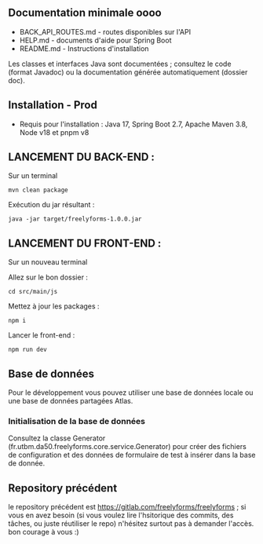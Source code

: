 ## Documentation minimale oooo

- BACK_API_ROUTES.md - routes disponibles sur l'API
- HELP.md - documents d'aide pour Spring Boot
- README.md - Instructions d'installation

Les classes et interfaces Java sont documentées ;
consultez le code (format Javadoc) ou la documentation générée automatiquement
(dossier doc).

## Installation - Prod

- Requis pour l'installation : Java 17, Spring Boot 2.7, Apache Maven 3.8, Node v18 et pnpm v8


## LANCEMENT DU BACK-END : 

Sur un terminal 

`mvn clean package`

Exécution du jar résultant :

`java -jar target/freelyforms-1.0.0.jar`

## LANCEMENT DU FRONT-END :

Sur un nouveau terminal

Allez sur le bon dossier :

`cd src/main/js`

Mettez à jour les packages : 

`npm i`

Lancer le front-end : 

`npm run dev`



## Base de données

Pour le développement vous pouvez utiliser une base de données locale ou une base de données partagées Atlas.

### Initialisation de la base de données

Consultez la classe Generator (fr.utbm.da50.freelyforms.core.service.Generator) pour créer des fichiers de configuration et des données de formulaire de test à insérer dans la base de donnée.

## Repository précédent

le repository précédent est https://gitlab.com/freelyforms/freelyforms ; si vous en avez besoin (si vous voulez lire l'hsitorique des commits, des tâches, ou juste réutiliser le repo) n'hésitez surtout pas à demander l'accès. bon courage à vous :)
